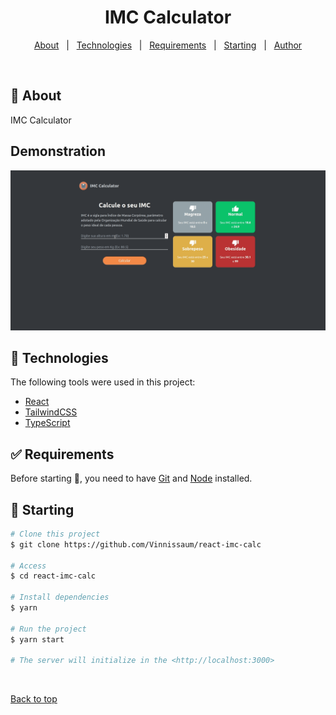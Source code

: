 <h1 align="center">IMC Calculator</h1>

<p align="center">
  <a href="#dart-about">About</a> &#xa0; | &#xa0;
  <a href="#rocket-technologies">Technologies</a> &#xa0; | &#xa0;
  <a href="#white_check_mark-requirements">Requirements</a> &#xa0; | &#xa0;
  <a href="#checkered_flag-starting">Starting</a> &#xa0; | &#xa0;
  <a href="https://github.com/Vinnissaum" target="_blank">Author</a>
</p>

<br>

## :dart: About

IMC Calculator

## Demonstration

<img src='./src/assets/demo.gif'/>

## :rocket: Technologies

The following tools were used in this project:

- [React](https://pt-br.reactjs.org/)
- [TailwindCSS](https://tailwindcss.com/)
- [TypeScript](https://www.typescriptlang.org/)

## :white_check_mark: Requirements

Before starting :checkered_flag:, you need to have [Git](https://git-scm.com) and [Node](https://nodejs.org/en/) installed.

## :checkered_flag: Starting

```bash
# Clone this project
$ git clone https://github.com/Vinnissaum/react-imc-calc

# Access
$ cd react-imc-calc

# Install dependencies
$ yarn

# Run the project
$ yarn start

# The server will initialize in the <http://localhost:3000>
```

&#xa0;

<a href="#top">Back to top</a>
